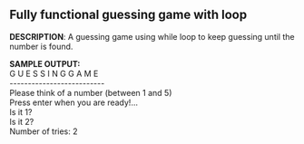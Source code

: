 ## **Fully functional guessing game with loop** 

**DESCRIPTION**: 
A guessing game using while loop to keep guessing until the number is found.  

**SAMPLE OUTPUT:**<br>
                        G U E S S I N G    G A M E<br>
                        --------------------------<br>
                        Please think of a number (between 1 and 5)<br>
                        Press enter when you are ready!...<br>
                        Is it 1? <br>
                        Is it 2? <br>
                        Number of tries: 2 <br>
